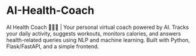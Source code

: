 # AI-Health-Coach
AI Health Coach 🤖🏋️‍♂️ | Your personal virtual coach powered by AI.  Tracks your daily activity, suggests workouts, monitors calories,  and answers health-related queries using NLP and machine learning.  Built with Python, Flask/FastAPI, and a simple frontend.
